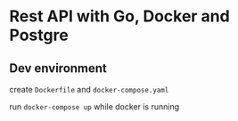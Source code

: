 # Rest API with Go, Docker and Postgre

## Dev environment
create `Dockerfile` and `docker-compose.yaml`

run `docker-compose up` while docker is running
